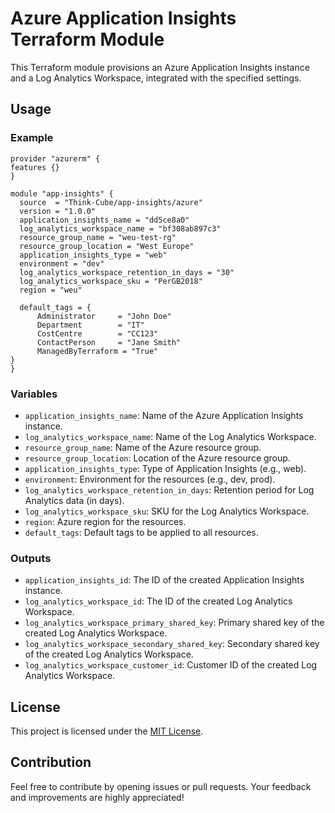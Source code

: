 # Azure Application Insights Terraform Module

This Terraform module provisions an Azure Application Insights instance and a Log Analytics Workspace, integrated with the specified settings.

## Usage

### Example

```hcl
provider "azurerm" {
features {}
}

module "app-insights" {
  source  = "Think-Cube/app-insights/azure"
  version = "1.0.0"
  application_insights_name = "dd5ce8a0"
  log_analytics_workspace_name = "bf308ab897c3"
  resource_group_name = "weu-test-rg"
  resource_group_location = "West Europe"
  application_insights_type = "web"
  environment = "dev"
  log_analytics_workspace_retention_in_days = "30"
  log_analytics_workspace_sku = "PerGB2018"
  region = "weu"

  default_tags = {
      Administrator     = "John Doe"
      Department        = "IT"
      CostCentre        = "CC123"
      ContactPerson     = "Jane Smith"
      ManagedByTerraform = "True"
}
}
```

### Variables

* `application_insights_name`: Name of the Azure Application Insights instance.
* `log_analytics_workspace_name`: Name of the Log Analytics Workspace.
* `resource_group_name`: Name of the Azure resource group.
* `resource_group_location`: Location of the Azure resource group.
* `application_insights_type`: Type of Application Insights (e.g., web).
* `environment`: Environment for the resources (e.g., dev, prod).
* `log_analytics_workspace_retention_in_days`: Retention period for Log Analytics data (in days).
* `log_analytics_workspace_sku`: SKU for the Log Analytics Workspace.
* `region`: Azure region for the resources.
* `default_tags`: Default tags to be applied to all resources.

### Outputs

* `application_insights_id`: The ID of the created Application Insights instance.
* `log_analytics_workspace_id`: The ID of the created Log Analytics Workspace.
* `log_analytics_workspace_primary_shared_key`: Primary shared key of the created Log Analytics Workspace.
* `log_analytics_workspace_secondary_shared_key`: Secondary shared key of the created Log Analytics Workspace.
* `log_analytics_workspace_customer_id`: Customer ID of the created Log Analytics Workspace.

## License

This project is licensed under the [MIT License](https://opensource.org/licenses/MIT).

## Contribution

Feel free to contribute by opening issues or pull requests. Your feedback and improvements are highly appreciated!